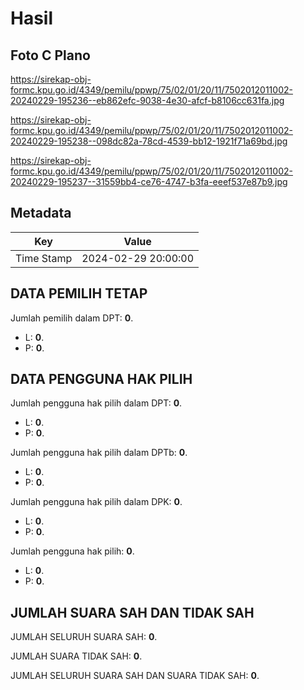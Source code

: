# Hasil

## Foto C Plano

https://sirekap-obj-formc.kpu.go.id/4349/pemilu/ppwp/75/02/01/20/11/7502012011002-20240229-195236--eb862efc-9038-4e30-afcf-b8106cc631fa.jpg

https://sirekap-obj-formc.kpu.go.id/4349/pemilu/ppwp/75/02/01/20/11/7502012011002-20240229-195238--098dc82a-78cd-4539-bb12-1921f71a69bd.jpg

https://sirekap-obj-formc.kpu.go.id/4349/pemilu/ppwp/75/02/01/20/11/7502012011002-20240229-195237--31559bb4-ce76-4747-b3fa-eeef537e87b9.jpg


## Metadata

| Key        | Value               |
| ---------- | ------------------- |
| Time Stamp | 2024-02-29 20:00:00 |


## DATA PEMILIH TETAP

Jumlah pemilih dalam DPT: **0**.
 * L: **0**.
 * P: **0**.

## DATA PENGGUNA HAK PILIH

Jumlah pengguna hak pilih dalam DPT: **0**.
 * L: **0**.
 * P: **0**.

Jumlah pengguna hak pilih dalam DPTb: **0**.
 * L: **0**.
 * P: **0**.

Jumlah pengguna hak pilih dalam DPK: **0**.
 * L: **0**.
 * P: **0**.

Jumlah pengguna hak pilih: **0**.
 * L: **0**.
 * P: **0**.

## JUMLAH SUARA SAH DAN TIDAK SAH

JUMLAH SELURUH SUARA SAH: **0**.

JUMLAH SUARA TIDAK SAH: **0**.

JUMLAH SELURUH SUARA SAH DAN SUARA TIDAK SAH: **0**.


